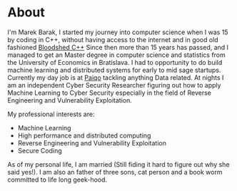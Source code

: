 # About

I'm Marek Barak, I started my journey into computer science when I was 15 by coding in C++, without having access to the internet and in good old fashioned [Bloodshed C++](https://www.bloodshed.net/) Since then more than 15 years has passed, and I managed to get an Master degree in computer science and statistics from the University of Economics in Bratislava. I had to opportunity to do build machine learning and distributed systems for early to mid sage startups. Currently my day job is at [Paiqo](https://paiqo.com/) tackling anything Data related. At nights I am an independent Cyber Security Researcher figuring out how to apply Machine Learning to Cyber Security especially in the field of Reverse Engineering and Vulnerability Exploitation.

My professional interests are: 
  
* Machine Learning
* High performance and distributed computing
* Reverse Engineering and Vulnerability Exploitation
* Secure Coding

As of my personal life, I am married (Still fiding it hard to figure out why she said yes!). I am also an father of three sons, cat person and a book worm committed to life long geek-hood.
